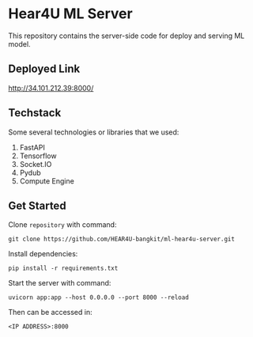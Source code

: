 # Hear4U ML Server
This repository contains the server-side code for deploy and serving ML model.

## Deployed Link
http://34.101.212.39:8000/

## Techstack
Some several technologies or libraries that we used:
<ol>
  <li>FastAPI</li>
  <li>Tensorflow</li>
  <li>Socket.IO</li>
  <li>Pydub</li>
  <li>Compute Engine</li>
</ol>

## Get Started
Clone `repository` with command:
```
git clone https://github.com/HEAR4U-bangkit/ml-hear4u-server.git
```

Install dependencies:
```
pip install -r requirements.txt
```

Start the server with command:
```
uvicorn app:app --host 0.0.0.0 --port 8000 --reload
```

Then can be accessed in:
```
<IP ADDRESS>:8000
```

